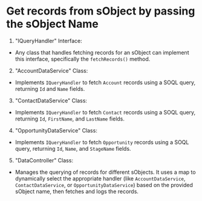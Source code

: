 # Get records from sObject by passing the sObject Name

1. "IQueryHandler" Interface:
  - Any class that handles fetching records for an sObject can implement this interface, specifically the `fetchRecords()` method.

2. "AccountDataService" Class:
  - Implements `IQueryHandler` to fetch `Account` records using a SOQL query, returning `Id` and `Name` fields.

3. "ContactDataService" Class:
  - Implements `IQueryHandler` to fetch `Contact` records using a SOQL query, returning `Id`, `FirstName`, and `LastName` fields.

4. "OpportunityDataService" Class:
  - Implements `IQueryHandler` to fetch `Opportunity` records using a SOQL query, returning `Id`, `Name`, and `StageName` fields.

5. "DataController" Class:
  - Manages the querying of records for different sObjects. It uses a map to dynamically select the appropriate handler (like `AccountDataService`, `ContactDataService`, or `OpportunityDataService`) based on the provided sObject name, then fetches and logs the records.
